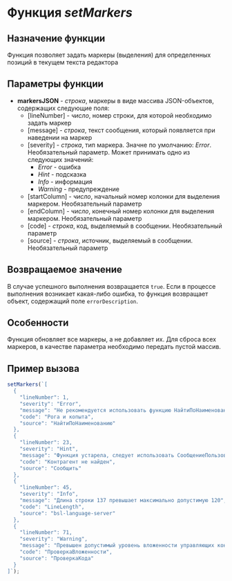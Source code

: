 # Функция *setMarkers*
## Назначение функции
Функция позволяет задать маркеры (выделения) для определенных позиций в текущем текста редактора

## Параметры функции
* **markersJSON** - *строка*, маркеры в виде массива JSON-объектов, содержащих следующие поля:
	* [lineNumber] - *число*, номер строки, для которой необходимо задать маркер
	* [message] - *строка*, текст сообщения, который появляется при наведении на маркер
    * [severity] - *строка*, тип маркера. Значне по умолчанию: *Error*. Необязательный параметр. Может принимать одно из следующих значений:
        * *Error* - ошибка
        * *Hint* - подсказка
        * *Info* - информация
        * *Warning* - предупреждение
    * [startColumn] - *число*, начальный номер колонки для выделения маркером. Необязательный параметр
    * [endColumn] - *число*, конечный номер колонки для выделения маркером. Необязательный параметр
    * [code] - *строка*, код, выделяемый в сообщении. Необязательный параметр
    * [source] - *строка*, источник, выделяемый в сообщении. Необязательный параметр

## Возвращаемое значение
В случае успешного выполнения возвращается `true`. Если в процессе выполнения возникает какая-либо ошибка, то функция возвращает объект, содержащий поле `errorDescription`.

## Особенности
Функция обновляет все маркеры, а не добавляет их. Для сброса всех маркеров, в качестве параметра необходимо передать пустой массив.

## Пример вызова
```javascript
setMarkers(`[
  {
    "lineNumber": 1,
    "severity": "Error",
    "message": "Не рекомендуется использовать функцию НайтиПоНаименованию",
    "code": "Рога и копыта",
    "source": "НайтиПоНаименованию"
  },
  {
    "lineNumber": 23,
    "severity": "Hint",
    "message": "Функция устарела, следует использовать СообщениеПользователю",
    "code": "Контрагент не найден",
    "source": "Сообщить"
  },
  {
    "lineNumber": 45,
    "severity": "Info",
    "message": "Длина строки 137 превышает максимально допустимую 120",
    "code": "LineLength",
    "source": "bsl-language-server"
  },
  {
    "lineNumber": 71,
    "severity": "Warning",
    "message": "Превышен допустимый уровень вложенности управляющих конструкций",
    "code": "ПроверкаВложенности",
    "source": "ПроверкаКода"
  }
]`);
```